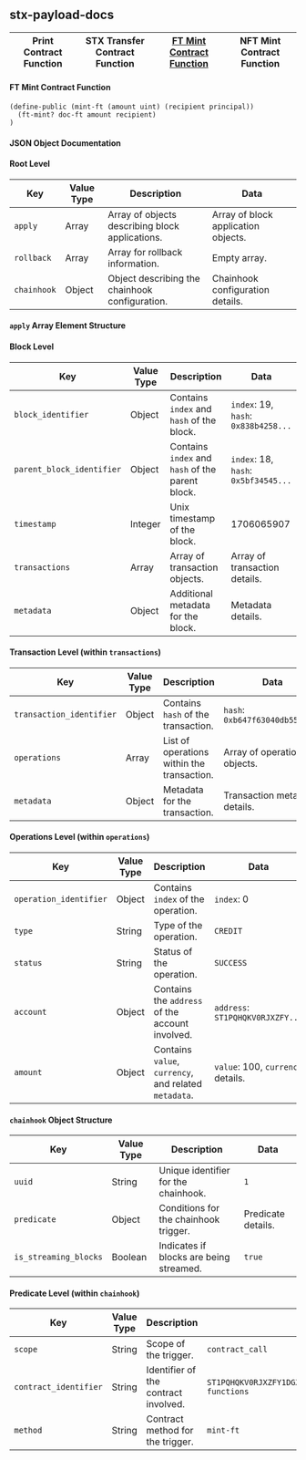 ## stx-payload-docs

| Print Contract Function | STX Transfer Contract Function | [FT Mint Contract Function](#FT-Mint-Contract-Function) | NFT Mint Contract Function |
|---|---|---|---|

#### FT Mint Contract Function
```
(define-public (mint-ft (amount uint) (recipient principal))
  (ft-mint? doc-ft amount recipient)
)
```
#### JSON Object Documentation

#### Root Level

| Key        | Value Type | Description                             | Data                                   |
|------------|------------|-----------------------------------------|----------------------------------------|
| `apply`    | Array      | Array of objects describing block applications. | Array of block application objects.    |
| `rollback` | Array      | Array for rollback information.         | Empty array.                           |
| `chainhook`| Object     | Object describing the chainhook configuration. | Chainhook configuration details.       |

#### `apply` Array Element Structure

#### Block Level

| Key                       | Value Type | Description                           | Data                                   |
|---------------------------|------------|---------------------------------------|----------------------------------------|
| `block_identifier`        | Object     | Contains `index` and `hash` of the block. | `index`: 19, `hash`: `0x838b4258...`   |
| `parent_block_identifier` | Object     | Contains `index` and `hash` of the parent block. | `index`: 18, `hash`: `0x5bf34545...` |
| `timestamp`               | Integer    | Unix timestamp of the block.          | 1706065907                             |
| `transactions`            | Array      | Array of transaction objects.         | Array of transaction details.          |
| `metadata`                | Object     | Additional metadata for the block.    | Metadata details.                      |

#### Transaction Level (within `transactions`)

| Key                      | Value Type | Description                          | Data                                   |
|--------------------------|------------|--------------------------------------|----------------------------------------|
| `transaction_identifier` | Object     | Contains `hash` of the transaction.  | `hash`: `0xb647f63040db55eb...`        |
| `operations`             | Array      | List of operations within the transaction. | Array of operation objects.          |
| `metadata`               | Object     | Metadata for the transaction.        | Transaction metadata details.          |

#### Operations Level (within `operations`)

| Key                    | Value Type | Description                     | Data                                   |
|------------------------|------------|---------------------------------|----------------------------------------|
| `operation_identifier` | Object     | Contains `index` of the operation. | `index`: 0                             |
| `type`                 | String     | Type of the operation.           | `CREDIT`                               |
| `status`               | String     | Status of the operation.         | `SUCCESS`                              |
| `account`              | Object     | Contains the `address` of the account involved. | `address`: `ST1PQHQKV0RJXZFY...`  |
| `amount`               | Object     | Contains `value`, `currency`, and related `metadata`. | `value`: 100, `currency` details.  |

#### `chainhook` Object Structure

| Key          | Value Type | Description                                 | Data                                   |
|--------------|------------|---------------------------------------------|----------------------------------------|
| `uuid`       | String     | Unique identifier for the chainhook.        | `1`                                    |
| `predicate`  | Object     | Conditions for the chainhook trigger.       | Predicate details.                     |
| `is_streaming_blocks` | Boolean | Indicates if blocks are being streamed. | `true`                                 |

#### Predicate Level (within `chainhook`)

| Key                   | Value Type | Description                             | Data                                   |
|-----------------------|------------|-----------------------------------------|----------------------------------------|
| `scope`               | String     | Scope of the trigger.                   | `contract_call`                        |
| `contract_identifier` | String     | Identifier of the contract involved.    | `ST1PQHQKV0RJXZFY1DGX8MNSNYVE3VGZJSRTPGZGM.test-functions` |
| `method`              | String     | Contract method for the trigger.        | `mint-ft`                              |

